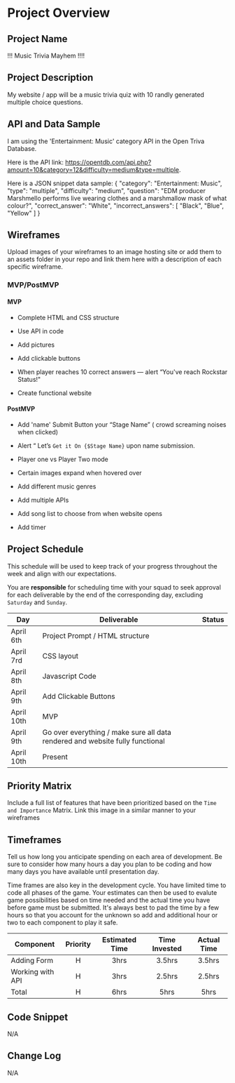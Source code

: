 # Project Overview


## Project Name

!!! Music Trivia Mayhem !!!!

## Project Description

My website / app will be a music trivia quiz with 10 randly generated multiple choice questions.

## API and Data Sample

I am using the 'Entertainment: Music' category API in the Open Triva Database.  

Here is the API link: https://opentdb.com/api.php?amount=10&category=12&difficulty=medium&type=multiple.  

Here is a JSON snippet data sample:
       {
            "category": "Entertainment: Music",
            "type": "multiple",
            "difficulty": "medium",
            "question": "EDM producer Marshmello performs live wearing clothes and a marshmallow mask of what colour?",
            "correct_answer": "White",
            "incorrect_answers": [
                "Black", 
                "Blue",
                "Yellow"
            ]
        }

## Wireframes

Upload images of your wireframes to an image hosting site or add them to an assets folder in your repo and link them here with a description of each specific wireframe.

### MVP/PostMVP


#### MVP 


- Complete HTML and CSS structure

- Use API in code

- Add pictures

- Add clickable buttons

- When player reaches 10 correct answers — alert “You've reach Rockstar Status!"

- Create functional website


#### PostMVP 

- Add 'name' Submit Button your “Stage Name” ( crowd screaming noises when clicked)

- Alert “ Let’s `Get it On {$Stage Name}` upon name submission.

- Player one vs Player Two mode

- Certain images expand when hovered over

- Add different music genres 

- Add multiple APIs

- Add song list to choose from when website opens

- Add timer


## Project Schedule

This schedule will be used to keep track of your progress throughout the week and align with our expectations.  

You are **responsible** for scheduling time with your squad to seek approval for each deliverable by the end of the corresponding day, excluding `Saturday` and `Sunday`.

|  Day | Deliverable | Status
|---|---| ---|
|April 6th| Project Prompt / HTML structure | 
|April 7rd| CSS layout  
|April 8th| Javascript Code
|April 9th| Add Clickable Buttons 
|April 10th| MVP | 
|April 9th| Go over everything / make sure all data rendered and website fully functional | 
|April 10th| Present | 

## Priority Matrix

Include a full list of features that have been prioritized based on the `Time and Importance` Matrix.  Link this image in a similar manner to your wireframes

## Timeframes

Tell us how long you anticipate spending on each area of development. Be sure to consider how many hours a day you plan to be coding and how many days you have available until presentation day.

Time frames are also key in the development cycle.  You have limited time to code all phases of the game.  Your estimates can then be used to evalute game possibilities based on time needed and the actual time you have before game must be submitted. It's always best to pad the time by a few hours so that you account for the unknown so add and additional hour or two to each component to play it safe.

| Component | Priority | Estimated Time | Time Invested | Actual Time |
| --- | :---: |  :---: | :---: | :---: |
| Adding Form | H | 3hrs| 3.5hrs | 3.5hrs |
| Working with API | H | 3hrs| 2.5hrs | 2.5hrs |
| Total | H | 6hrs| 5hrs | 5hrs |

## Code Snippet

N/A

## Change Log
 
 N/A
